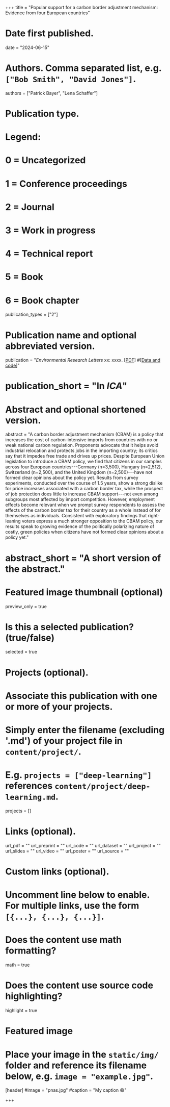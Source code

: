 +++
title = "Popular support for a carbon border adjustment mechanism: Evidence from four European countries"

# Date first published.
date = "2024-06-15"

# Authors. Comma separated list, e.g. `["Bob Smith", "David Jones"]`.
authors = ["Patrick Bayer", "Lena Schaffer"]

# Publication type.
# Legend:
# 0 = Uncategorized
# 1 = Conference proceedings
# 2 = Journal
# 3 = Work in progress
# 4 = Technical report
# 5 = Book
# 6 = Book chapter
publication_types = ["2"]

# Publication name and optional abbreviated version.
publication = "*Environmental Research Letters* xx: xxxx. [[PDF](https://iopscience.iop.org/article/10.1088/1748-9326/ad5743)] 
#[[Data and code](https://dataverse.harvard.edu/dataset.xhtml?persistentId=doi:10.7910/DVN/LAXOSG)]"

# publication_short = "In *ICA*"

# Abstract and optional shortened version.
abstract = "A carbon border adjustment mechanism (CBAM) is a policy that increases the cost of carbon-intensive imports from countries with no or weak national carbon regulation. Proponents advocate that it helps avoid industrial relocation and protects jobs in the importing country; its critics say that it impedes free trade and drives up prices. Despite European Union legislation to introduce a CBAM policy, we find that citizens in our samples across four European countries---Germany (n=3,500), Hungary (n=2,512), Switzerland (n=2,500), and the United Kingdom (n=2,500)---have not formed clear opinions about the policy yet. Results from survey experiments, conducted over the course of 1.5 years, show a strong dislike for price increases associated with a carbon border tax, while the prospect of job protection does little to increase CBAM support---not even among subgroups most affected by import competition. However, employment effects become relevant when we prompt survey respondents to assess the effects of the carbon border tax for their country as a whole instead of for themselves as individuals. Consistent with exploratory findings that right-leaning voters express a much stronger opposition to the CBAM policy, our results speak to growing evidence of the politically polarizing nature of costly, green policies when citizens have not formed clear opinions about a policy yet."
# abstract_short = "A short version of the abstract."

# Featured image thumbnail (optional)
preview_only = true

# Is this a selected publication? (true/false)
selected = true

# Projects (optional).
#   Associate this publication with one or more of your projects.
#   Simply enter the filename (excluding '.md') of your project file in `content/project/`.
#   E.g. `projects = ["deep-learning"]` references `content/project/deep-learning.md`.
projects = []

# Links (optional).
url_pdf = ""
url_preprint = ""
url_code = ""
url_dataset = ""
url_project = ""
url_slides = ""
url_video = ""
url_poster = ""
url_source = ""

# Custom links (optional).
#   Uncomment line below to enable. For multiple links, use the form `[{...}, {...}, {...}]`.


# Does the content use math formatting?
math = true

# Does the content use source code highlighting?
highlight = true

# Featured image
# Place your image in the `static/img/` folder and reference its filename below, e.g. `image = "example.jpg"`.
[header]
#image = "pnas.jpg"
#caption = "My caption 😄"

+++
